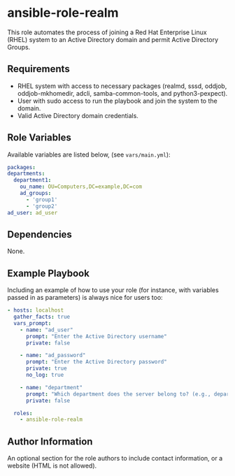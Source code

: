 ansible-role-realm
=========

This role automates the process of joining a Red Hat Enterprise Linux (RHEL) system to an Active Directory domain and permit Active Directory Groups.

Requirements
------------

- RHEL system with access to necessary packages (realmd, sssd, oddjob, oddjob-mkhomedir, adcli, samba-common-tools, and python3-pexpect).
- User with sudo access to run the playbook and join the system to the domain.
- Valid Active Directory domain credentials.

Role Variables
--------------

Available variables are listed below, (see `vars/main.yml`):

```yaml
packages:
departments:
  department1:
    ou_name: OU=Computers,DC=example,DC=com
    ad_groups:
      - 'group1'
      - 'group2'
ad_user: ad_user
```

Dependencies
------------

None.

Example Playbook
----------------

Including an example of how to use your role (for instance, with variables passed in as parameters) is always nice for users too:

```yaml
- hosts: localhost
  gather_facts: true
  vars_prompt:
    - name: "ad_user"
      prompt: "Enter the Active Directory username"
      private: false

    - name: "ad_password"
      prompt: "Enter the Active Directory password"
      private: true
      no_log: true

    - name: "department"
      prompt: "Which department does the server belong to? (e.g., department1, department2)"
      private: false

  roles:
    - ansible-role-realm
```

Author Information
------------------

An optional section for the role authors to include contact information, or a website (HTML is not allowed).

